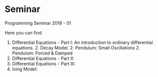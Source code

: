 # Seminar
Programming Seminar 2018 - 01

Here you can find

1. Differential Equations - Part I: An introduction to ordinary
differential equations.
	2. Decay Model.
	2. Pendulum: Small Oscillations
	2. Pendulum: Forced & Damped
1. Differential Equations - Part II:
1. Differential Equations - Part III:
1. Ising Model:
